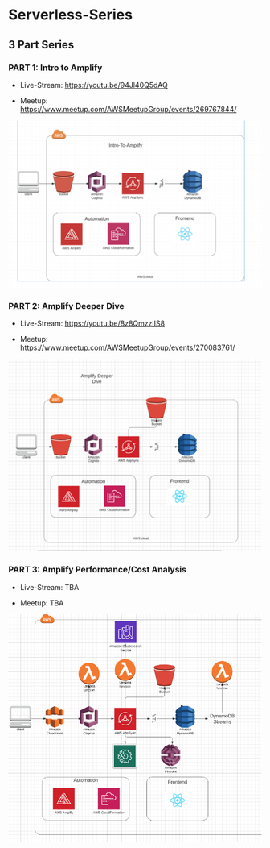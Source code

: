 # Serverless-Series

## 3 Part Series

### PART 1: Intro to Amplify

- Live-Stream: https://youtu.be/94Jl40Q5dAQ

- Meetup: https://www.meetup.com/AWSMeetupGroup/events/269767844/

![Intro-To-Amplify-product](assets/Intro-to-amplify-diagram.png)

### PART 2: Amplify Deeper Dive

- Live-Stream: https://youtu.be/8z8QmzzlIS8

- Meetup: https://www.meetup.com/AWSMeetupGroup/events/270083761/

![Intro-To-Amplify-product](assets/amplify-deeper-dive.png)

### PART 3: Amplify Performance/Cost Analysis

- Live-Stream: TBA

- Meetup: TBA

![Intro-To-Amplify-product](assets/amplify-finished.png)
